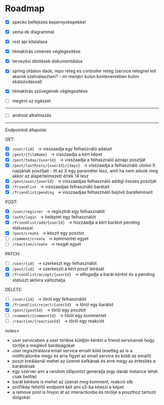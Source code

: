 # Roadmap

- [X] specko befejezes kepernyokepekkel
- [X] sema ek diagrammal
- [X] rest api kitalalasa

- [X] témakiírás címének véglegesítése
- [X] tervezési döntések dokumentálása
- [X] spring oldalon daok, repo reteg es controller reteg (service retegnel mit akarok szetvalasztani? - mi menjen kulon kontenerekben kulon skalazodassal)

- [X] témakiírás szövegének véglegesítése
- [ ] megírni az egészet

---

- [ ] android alkalmazás

---

Endpointok állapotai:

GET:
- [X] ```/user/{id} ``` -> visszaadja egy felhasználó adatait
- [X] ```/post/{fileName} ``` -> visszaadja a kért képet
- [X] ```/post/today/{userId} ``` -> visszaadja a felhasználó aznapi posztját
- [X] ```/post/lastPosts/{userId}/{days} ``` -> visszaadja a felhasználó utolsó X napjának posztjait - itt az X egy paraméter lesz, amit ha nem adunk meg akkor az alapértelmezett érték 14 lesz
- [X] ```/post/user/{userId} ``` -> visszaadjaa felhasználó addigi összes posztját
- [X] ```/friendlist ``` -> visszaadjaa felhasználó barátait
- [X] ```/friendlist/pending ``` -> visszaadjaa felhasználó bejövő barátkéréseit

POST:
- [X] ```/user/register ``` -> regisztrál egy felhasználót
- [X] ```/auth/login ``` -> beléptet egy felhasználót
- [X] ```/friendlist/add/{userId} ``` -> hozzáadja a kért barátot pending státusszal
- [X] ```/post/create ``` -> készít egy posztot
- [ ] ```/comment/create ``` -> kommentel egyet
- [ ] ```/reaction/create ``` -> reagál egyet

PATCH:
- [ ] ```/user/{id} ``` -> szerkeszt egy felhasználót
- [X] ```/post/{id} ``` -> szerkeszti a kért poszt leírását
- [X] ```/friendlist/accept/{userId} ``` -> elfogadja a barát kérést és a pending státuszt aktívra változtatja

DELETE:
- [ ] ```/user/{id} ``` -> töröl egy felhasználót
- [X] ```/friendlist/reject/{userId} ``` -> töröl egy barátot
- [X] ```/post/{postId} ``` -> töröl egy posztot
- [ ] ```/comment/{commentId} ``` -> töröl egy kommentet
- [ ] ```/reaction/{reactionId} ``` -> töröl egy reakciót

notes>
- user serviceben a user törlése küldjön kérést a friend servicenek hogy törölje a meglévő barátságokat
- user regisztrálásra email service emailt küld (esetleg az is a notificationbe megy és arra figyel az email service és küldi az emailt)
- poszt kreálásnál mehet az üzenet kafkának és erre megy az értesítés a barátoknak
- egy szerver ami a random időpontot generálja (egy darab instance lehet csak belőle)
- barát kérésre is mehet az üzenet meg komment, reakció stb
- profilkép feltöltő endpoint kell ami s3-ba kiteszi a képet
- a remove post is hívjon át az interactionbe és törölje a poszthoz tartozó dolgokat